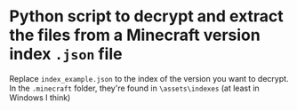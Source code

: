 # Python script to decrypt and extract the files from a Minecraft version index `.json` file

Replace `index_example.json` to the index of the version you want to decrypt. In the `.minecraft` folder, they're found in `\assets\indexes` (at least in Windows I think)
